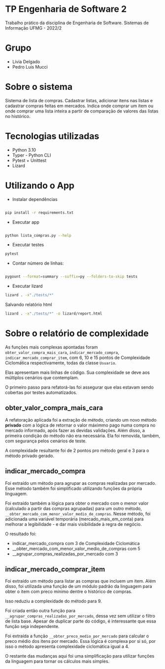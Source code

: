 # TP Engenharia de Software 2
Trabalho prático da disciplina de Engenharia de Software. Sistemas de Informação UFMG - 2022/2


# Grupo
- Lívia Delgado
- Pedro Luis Mucci

# Sobre o sistema
Sistema de lista de compras.
Cadastrar listas, adicionar itens nas listas e cadastrar compras feitas em mercados.
Indica onde comprar um item ou onde comprar uma lista inteira a partir de comparação de valores das listas no histórico.

# Tecnologias utilizadas

- Python 3.10
- Typer - Python CLI
- Pytest + Unittest
- Lizard

# Utilizando o App

- Instalar dependências
```bash

pip install -r requirements.txt

```

- Executar app
```bash

python lista_compras.py --help

```

- Executar testes
```bash
pytest
```

- Contar número de linhas:
```bash

pygount --format=summary --suffix=py --folders-to-skip tests
```

- Executar lizard
```bash
lizard . -x"./tests/*"
```

Salvando relatório html
```bash
lizard . -x"./tests/*" -o lizard/report.html
```


# Sobre o relatório de complexidade

As funções mais complexas apontadas foram `obter_valor_compra_mais_cara`, `indicar_mercado_compra`, `indicar_mercado_comprar_item`, com 6, 10 e 15 pontos de Complexidade Ciclomática respectivamente, todas da classe `Usuario`.

Elas apresentam mais linhas de código. Sua complexidade se deve aos múltiplos cenários que contemplam.

O primeiro passo para refatorá-las foi assegurar que elas estavam sendo cobertas por testes automatizados.

## obter_valor_compra_mais_cara

A refatoração aplicada foi a extração de método, criando um novo método **privado** com a lógica de retornar o valor máximmo pago numa compra no mercado informado, após fazer as devidas validações.
Além disso, a primeira condição do método não era necessária. Ela foi removida, também, com segurança pelos cenários de teste.

A complexidade resultante foi de 2 pontos pro método geral e 3 para o método privado gerado.

## indicar_mercado_compra

Foi extraído um método para agrupar as compras realizadas por mercado. Esse método também foi simplificado utilizando funções da própria linguagem.

Foi extraído também a lógica para obter o mercado com o menor valor (calculado a partir das compras agrupadas) para um outro método, `__obter_mercado_com_menor_valor_medio_de_compras`. Nesse método, foi adicionada uma variável temporária (mercado_mais_em_conta) para melhorar a legibilidade - e dar mais visibilidade à regra de negócio.

O resultado foi:
- indicar_mercado_compra com 3 de Complexidade Ciclomática
- __obter_mercado_com_menor_valor_medio_de_compras com 5
- __agrupar_compras_realizadas_por_mercado com 3


## indicar_mercado_comprar_item

Foi extraído um método para listar as compras que incluem um item.
Além disso, foi utilizada uma função de um módulo padrão da linguagem para obter o item com preco mínimo dentre o histórico de compras.

Isso reduziu a complexidade do método para 9.

Foi criada então outra função para `__agrupar_compras_realizadas_por_mercado`, dessa vez sem utilizar o filtro de lista base.
Apesar de duplicar parte do código, é interessante que essa função seja independente.

Foi extraída a função `__obter_preco_medio_por_mercado` para calcular o preco médio dos itens por mercado.
Essa lógica é complexa por si só, por isso o método apresenta complexidade ciclomática igual a 4.

O restante das mudanças aqui foi uma simplificação para utilizar funções da linguagem para tornar os cálculos mais simples.
